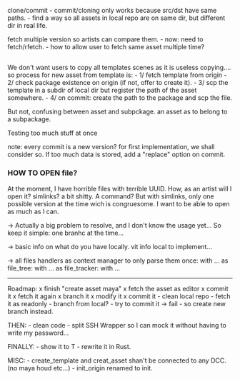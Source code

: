 
clone/commit
    - commit/cloning only works because src/dst have same paths. 
    - find a way so all assets in local repo are on same dir, but different dir in real life.

fetch multiple version so artists can compare them. 
    - now: need to fetch/rfetch. 
    - how to allow user to fetch same asset multiple time?
## 
We don't want users to copy all templates scenes as it is useless copying....
so process for new asset from template is: 
    - 1/ fetch template from origin
    - 2/ check package existence on origin (if not, offer to create it). 
    - 3/ scp the template in a subdir of local dir but register the path of the asset somewhere. 
    - 4/ on commit: create the path to the package and scp the file. 

But not, confusing between asset and subpckage. an asset as to belong to a subpackage. 

Testing too much stuff at once

note: every commit is a new version? 
      for first implementation, we shall consider so. 
      If too much data is stored, add a "replace" option on commit.

### HOW TO OPEN file? 
At the moment, I have horrible files with terrible UUID. How, as an artist will I open it? 
simlinks? a bit shitty. A command? But with simlinks, only one possible version at the time wich is congruesome. I want to be able to open as much as I can. 

-> Actually a big problem to resolve, and I don't know the usage yet... So keep it simple: one branhc at the time...

-> basic info on what do you have locally. vit info local to implement...

-> all files handlers as context manager to only parse them once: 
    with ... as file_tree: 
    with ... as file_tracker:
    with ... 

---------------------------------------------------

Roadmap:
    x finish "create asset maya"
    x fetch the asset as editor
    x commit it 
    x fetch it again
    x branch it 
    x modify it 
    x commit it
    - clean local repo
    - fetch it as readonly 
    - branch from local? 
    - try to commit it -> fail
    - so create new branch instead.

THEN: 
    - clean code
    - split SSH Wrapper so I can mock it without having to write my password...

FINALLY:
    - show it to T
    - rewrite it in Rust.

MISC: 
    - create_template and creat_asset shan't be connected to any DCC. (no maya houd etc...)
    - init_origin renamed to init.
